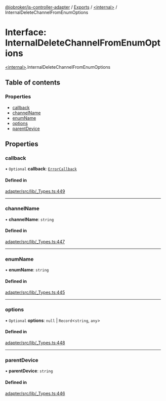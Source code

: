 [@iobroker/js-controller-adapter](../README.md) / [Exports](../modules.md) / [\<internal\>](../modules/internal_.md) / InternalDeleteChannelFromEnumOptions

# Interface: InternalDeleteChannelFromEnumOptions

[\<internal\>](../modules/internal_.md).InternalDeleteChannelFromEnumOptions

## Table of contents

### Properties

- [callback](internal_.InternalDeleteChannelFromEnumOptions.md#callback)
- [channelName](internal_.InternalDeleteChannelFromEnumOptions.md#channelname)
- [enumName](internal_.InternalDeleteChannelFromEnumOptions.md#enumname)
- [options](internal_.InternalDeleteChannelFromEnumOptions.md#options)
- [parentDevice](internal_.InternalDeleteChannelFromEnumOptions.md#parentdevice)

## Properties

### callback

• `Optional` **callback**: [`ErrorCallback`](../modules/internal_.md#errorcallback)

#### Defined in

[adapter/src/lib/_Types.ts:449](https://github.com/ioBroker/ioBroker.js-controller/blob/2e8a4aa0/packages/adapter/src/lib/_Types.ts#L449)

___

### channelName

• **channelName**: `string`

#### Defined in

[adapter/src/lib/_Types.ts:447](https://github.com/ioBroker/ioBroker.js-controller/blob/2e8a4aa0/packages/adapter/src/lib/_Types.ts#L447)

___

### enumName

• **enumName**: `string`

#### Defined in

[adapter/src/lib/_Types.ts:445](https://github.com/ioBroker/ioBroker.js-controller/blob/2e8a4aa0/packages/adapter/src/lib/_Types.ts#L445)

___

### options

• `Optional` **options**: ``null`` \| `Record`\<`string`, `any`\>

#### Defined in

[adapter/src/lib/_Types.ts:448](https://github.com/ioBroker/ioBroker.js-controller/blob/2e8a4aa0/packages/adapter/src/lib/_Types.ts#L448)

___

### parentDevice

• **parentDevice**: `string`

#### Defined in

[adapter/src/lib/_Types.ts:446](https://github.com/ioBroker/ioBroker.js-controller/blob/2e8a4aa0/packages/adapter/src/lib/_Types.ts#L446)
